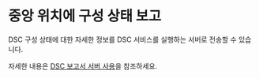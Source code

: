 # 중앙 위치에 구성 상태 보고

DSC 구성 상태에 대한 자세한 정보를 DSC 서비스를 실행하는 서버로 전송할 수 있습니다. 

자세한 내용은 [DSC 보고서 서버 사용](../dsc/reportServer.md)을 참조하세요.

<!--HONumber=Jun16_HO4-->


